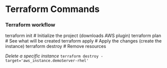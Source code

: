 # Terraform Commands

### Terraform workflow

terraform init # Initialize the project (downloads AWS plugin)
terraform plan # See what will be created
terraform apply # Apply the changes (create the instance)
terraform destroy # Remove resources

_Delete a specific instance_
`terraform destroy -target='aws_instance.demoServer-rhel'`
